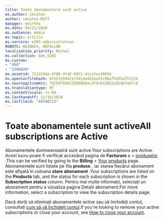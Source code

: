 ```yaml
---
title: Toate abonamentele sunt active
ms.author: cmcatee
author: cmcatee-MSFT
manager: mnirkhe
ms.date: 04/21/2020
ms.audience: Admin
ms.topic: article
ms.service: o365-administration
ROBOTS: NOINDEX, NOFOLLOW
localization_priority: Normal
ms.collection: Adm_O365
ms.custom:
- "458"
- "1500020"
ms.assetid: 71122d4a-df0b-4fa5-b921-41ce3ac49916
ms.openlocfilehash: bfe51559421c94cda4d3aa53c9baf5265af57224
ms.sourcegitcommit: 7d1b9f098235000b84cd74c032861ad14bfa6fc9
ms.translationtype: MT
ms.contentlocale: ro-RO
ms.lasthandoff: 11/18/2020
ms.locfileid: "49348713"
---
```

# <a name="all-subscriptions-are-active"></a><span data-ttu-id="91a2d-102">Toate abonamentele sunt active</span><span class="sxs-lookup"><span data-stu-id="91a2d-102">All subscriptions are Active</span></span>

<span data-ttu-id="91a2d-103">Abonamentele dumneavoastră sunt active.</span><span class="sxs-lookup"><span data-stu-id="91a2d-103">Your subscriptions are Active.</span></span> <span data-ttu-id="91a2d-104">Acest lucru poate fi verificat accesând pagina de **Facturare** a \> [produselor](https://go.microsoft.com/fwlink/p/?linkid=842054) .</span><span class="sxs-lookup"><span data-stu-id="91a2d-104">This can be verified by going to the **Billing** \> [Your products](https://go.microsoft.com/fwlink/p/?linkid=842054) page.</span></span> <span data-ttu-id="91a2d-105">Abonamentele sunt listate pe fila **produse** , iar starea fiecărui abonament este afișată în coloana **stare abonament** .</span><span class="sxs-lookup"><span data-stu-id="91a2d-105">Your subscriptions are listed on the **Products** tab, and the status for each subscription is shown in the **Subscription status** column.</span></span> <span data-ttu-id="91a2d-106">Pentru mai multe informații, selectați un abonament pentru a vizualiza pagina Detalii abonament.</span><span class="sxs-lookup"><span data-stu-id="91a2d-106">For more information, select a subscription to view the subscription details page.</span></span>
  
<span data-ttu-id="91a2d-107">Dacă doriți să eliminați abonamentele active sau să închideți contul, consultați [cum să vă închideți contul](https://docs.microsoft.com/microsoft-365/commerce/close-your-account?view=o365-worldwide).</span><span class="sxs-lookup"><span data-stu-id="91a2d-107">If you're looking to remove your active subscriptions or close your account, see [How to close your account](https://docs.microsoft.com/microsoft-365/commerce/close-your-account?view=o365-worldwide).</span></span>
